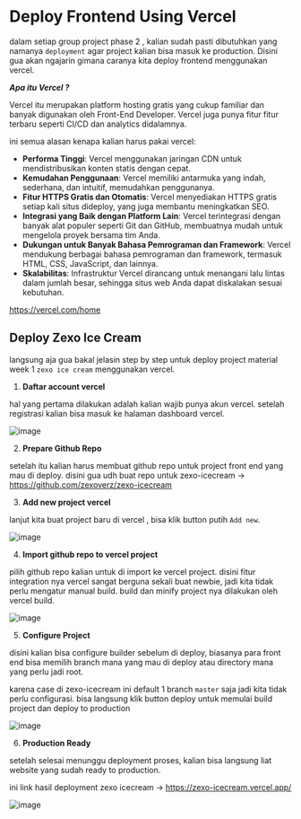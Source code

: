 # Deploy Frontend Using Vercel

dalam setiap group project phase 2 , kalian sudah pasti dibutuhkan yang namanya `deployment` agar project kalian bisa masuk ke production. Disini gua akan ngajarin gimana caranya kita deploy frontend menggunakan vercel.

***Apa itu Vercel ?***

Vercel itu merupakan platform hosting gratis yang cukup familiar dan banyak digunakan oleh Front-End Developer. Vercel juga punya fitur fitur terbaru seperti CI/CD dan analytics didalamnya.

ini semua alasan kenapa kalian harus pakai vercel:

- **Performa Tinggi**: Vercel menggunakan jaringan CDN untuk mendistribusikan konten statis dengan cepat.
- **Kemudahan Penggunaan**: Vercel memiliki antarmuka yang indah, sederhana, dan intuitif, memudahkan penggunanya.
- **Fitur HTTPS Gratis dan Otomatis**: Vercel menyediakan HTTPS gratis setiap kali situs dideploy, yang juga membantu meningkatkan SEO.
- **Integrasi yang Baik dengan Platform Lain**: Vercel terintegrasi dengan banyak alat populer seperti Git dan GitHub, membuatnya mudah untuk mengelola proyek bersama tim Anda.
- **Dukungan untuk Banyak Bahasa Pemrograman dan Framework**: Vercel mendukung berbagai bahasa pemrograman dan framework, termasuk HTML, CSS, JavaScript, dan lainnya.
- **Skalabilitas**: Infrastruktur Vercel dirancang untuk menangani lalu lintas dalam jumlah besar, sehingga situs web Anda dapat diskalakan sesuai kebutuhan.

https://vercel.com/home

## Deploy Zexo Ice Cream
langsung aja gua bakal jelasin step by step untuk deploy project material week 1 `zexo ice cream` menggunakan vercel.

1. **Daftar account vercel**

hal yang pertama dilakukan adalah kalian wajib punya akun vercel. setelah registrasi kalian bisa masuk ke halaman dashboard vercel.

![image](https://github.com/user-attachments/assets/455c723e-3b5c-449f-b9f8-7eec6190da4b)

2. **Prepare Github Repo**

setelah itu kalian harus membuat github repo untuk project front end yang mau di deploy.
disini gua udh buat repo untuk zexo-icecream -> https://github.com/zexoverz/zexo-icecream

3. **Add new project vercel**

lanjut kita buat project baru di vercel , bisa klik button putih `Add new`.

![image](https://github.com/user-attachments/assets/208afbe2-e88b-48f8-8add-d09f3fd3b399)

4. **Import github repo to vercel project**

pilih github repo kalian untuk di import ke vercel project.
disini fitur integration nya vercel sangat berguna sekali buat newbie, jadi kita tidak perlu mengatur manual build. build dan minify project nya dilakukan oleh vercel build.

![image](https://github.com/user-attachments/assets/20fad0a7-2d57-4a4b-8d34-ebb36a1b801d)

5. **Configure Project**

disini kalian bisa configure builder sebelum di deploy, biasanya para front end bisa memilih branch mana yang mau di deploy atau directory mana yang perlu jadi root. 

karena case di zexo-icecream ini default 1 branch `master` saja jadi kita tidak perlu configurasi.
bisa langsung klik button deploy untuk memulai build project dan deploy to production

![image](https://github.com/user-attachments/assets/831189b5-8359-49c0-83b5-5abef46ce2fe)

6. **Production Ready**

setelah selesai menunggu deployment proses, kalian bisa langsung liat website yang sudah ready to production.

ini link hasil deployment zexo icecream -> https://zexo-icecream.vercel.app/

![image](https://github.com/user-attachments/assets/c6e7e0ad-7d38-47c2-be4c-e088927ef50c)


